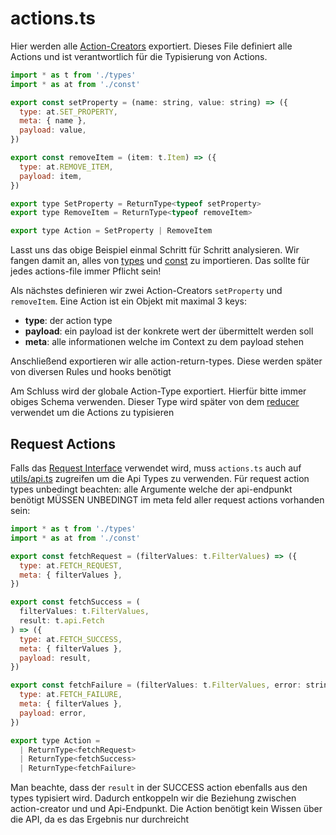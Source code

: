 # actions.ts

Hier werden alle [Action-Creators](../wording#actioncreator) exportiert. Dieses File definiert alle Actions und ist verantwortlich für die Typisierung von Actions.

```javascript
import * as t from './types'
import * as at from './const'

export const setProperty = (name: string, value: string) => ({
  type: at.SET_PROPERTY,
  meta: { name },
  payload: value,
})

export const removeItem = (item: t.Item) => ({
  type: at.REMOVE_ITEM,
  payload: item,
})

export type SetProperty = ReturnType<typeof setProperty>
export type RemoveItem = ReturnType<typeof removeItem>

export type Action = SetProperty | RemoveItem
```

Lasst uns das obige Beispiel einmal Schritt für Schritt analysieren. Wir fangen damit an, alles von [types](./types_ts.md) und [const](./const_ts.md) zu importieren. Das sollte für jedes actions-file immer Pflicht sein!

Als nächstes definieren wir zwei Action-Creators `setProperty` und `removeItem`. Eine Action ist ein Objekt mit maximal 3 keys:

- **type**: der action type
- **payload**: ein payload ist der konkrete wert der übermittelt werden soll
- **meta**: alle informationen welche im Context zu dem payload stehen

Anschließend exportieren wir alle action-return-types. Diese werden später von diversen Rules und hooks benötigt

Am Schluss wird der globale Action-Type exportiert. Hierfür bitte immer obiges Schema verwenden. Dieser Type wird später von dem [reducer](./reducer_ts.md) verwendet um die Actions zu typisieren

## Request Actions

Falls das [Request Interface](../interfaces/request.md) verwendet wird, muss `actions.ts` auch auf [utils/api.ts](utils_api_ts.md) zugreifen um die Api Types zu verwenden. Für request action types unbedingt beachten: alle Argumente welche der api-endpunkt benötigt MÜSSEN UNBEDINGT im meta feld aller request actions vorhanden sein:

```javascript
import * as t from './types'
import * as at from './const'

export const fetchRequest = (filterValues: t.FilterValues) => ({
  type: at.FETCH_REQUEST,
  meta: { filterValues },
})

export const fetchSuccess = (
  filterValues: t.FilterValues,
  result: t.api.Fetch
) => ({
  type: at.FETCH_SUCCESS,
  meta: { filterValues },
  payload: result,
})

export const fetchFailure = (filterValues: t.FilterValues, error: string) => ({
  type: at.FETCH_FAILURE,
  meta: { filterValues },
  payload: error,
})

export type Action =
  | ReturnType<fetchRequest>
  | ReturnType<fetchSuccess>
  | ReturnType<fetchFailure>
```

Man beachte, dass der `result` in der SUCCESS action ebenfalls aus den types typisiert wird. Dadurch entkoppeln wir die Beziehung zwischen action-creator und und Api-Endpunkt. Die Action benötigt kein Wissen über die API, da es das Ergebnis nur durchreicht

